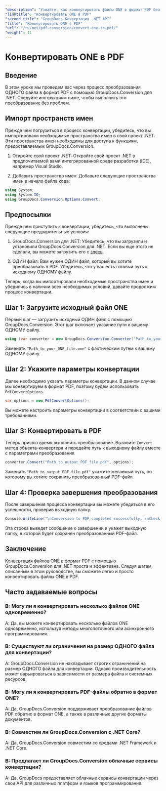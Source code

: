 ```yaml
---
"description": "Узнайте, как конвертировать файлы ONE в формат PDF без усилий с помощью GroupDocs.Conversion для .NET. Следуйте нашему пошаговому руководству."
"linktitle": "Конвертировать ONE в PDF"
"second_title": "GroupDocs.Конвертация .NET API"
"title": "Конвертировать ONE в PDF"
"url": "/ru/net/pdf-conversion/convert-one-to-pdf/"
"weight": 11
---
```


# Конвертировать ONE в PDF

## Введение

В этом уроке мы проведем вас через процесс преобразования ОДНОГО файла в формат PDF с помощью GroupDocs.Conversion для .NET. Следуйте инструкциям ниже, чтобы выполнить это преобразование без проблем.

## Импорт пространств имен

Прежде чем погрузиться в процесс конвертации, убедитесь, что вы импортировали необходимые пространства имен в свой проект .NET. Эти пространства имен необходимы для доступа к функциям, предоставляемым GroupDocs.Conversion.

1. Откройте свой проект .NET: Откройте свой проект .NET в предпочитаемой вами интегрированной среде разработки (IDE), например Visual Studio.

2. Добавить пространство имен: Добавьте следующие пространства имен в начало файла кода:

```csharp
using System;
using System.IO;
using GroupDocs.Conversion.Options.Convert;
```

## Предпосылки

Прежде чем приступить к конвертации, убедитесь, что выполнены следующие предварительные условия:

1. GroupDocs.Conversion для .NET: Убедитесь, что вы загрузили и установили GroupDocs.Conversion для .NET. Если вы еще этого не сделали, вы можете загрузить его с [здесь](https://releases.groupdocs.com/conversion/net/).

2. ОДИН файл: Вам нужен ОДИН файл, который вы хотите преобразовать в PDF. Убедитесь, что у вас есть готовый путь к исходному ОДНОМУ файлу.

Теперь, когда вы импортировали необходимые пространства имен и убедились в наличии всех необходимых условий, давайте продолжим процесс конвертации.

## Шаг 1: Загрузите исходный файл ONE

Первый шаг — загрузить исходный ОДИН файл с помощью GroupDocs.Conversion. Этот шаг включает указание пути к вашему ОДНОМУ файлу.

```csharp
using (var converter = new GroupDocs.Conversion.Converter("Path_to_your_ONE_file.one"))
```

Заменять `"Path_to_your_ONE_file.one"` с фактическим путем к вашему ОДНОМУ файлу.

## Шаг 2: Укажите параметры конвертации

Далее необходимо указать параметры конвертации. В данном случае мы конвертируем в формат PDF, поэтому будем использовать `PdfConvertOptions`.

```csharp
var options = new PdfConvertOptions();
```

Вы можете настроить параметры конвертации в соответствии с вашими требованиями.

## Шаг 3: Конвертировать в PDF

Теперь пришло время выполнить преобразование. Вызовите `Convert` метод объекта-конвертера и передайте путь к выходному файлу вместе с параметрами преобразования.

```csharp
converter.Convert("Path_to_output_PDF_file.pdf", options);
```

Заменять `"Path_to_output_PDF_file.pdf"` укажите желаемый путь, по которому вы хотите сохранить преобразованный PDF-файл.

## Шаг 4: Проверка завершения преобразования

После завершения процесса конвертации вы можете убедиться в его успешности, проверив выходную папку.

```csharp
Console.WriteLine("\nConversion to PDF completed successfully. \nCheck output in {0}", outputFolder);
```

Эта строка выведет сообщение о завершении и укажет выходную папку, в которой будет сохранен преобразованный PDF-файл.

## Заключение

Конвертация файлов ONE в формат PDF с помощью GroupDocs.Conversion для .NET проста и эффективна. Следуя шагам, описанным в этом руководстве, вы сможете легко и просто конвертировать файлы ONE в PDF.

## Часто задаваемые вопросы

### В: Могу ли я конвертировать несколько файлов ONE одновременно?

A: Да, вы можете конвертировать несколько файлов ONE одновременно, используя методы многопоточного или асинхронного программирования.

### В: Существуют ли ограничения на размер ОДНОГО файла для конвертации?

A: GroupDocs.Conversion не накладывает строгих ограничений на размер ОДНОГО файла для конвертации. Однако производительность может варьироваться в зависимости от размера файла и системных ресурсов.

### В: Могу ли я конвертировать PDF-файлы обратно в формат ONE?

A: Да, GroupDocs.Conversion поддерживает преобразование файлов PDF обратно в формат ONE, а также в различные другие форматы документов.

### В: Совместим ли GroupDocs.Conversion с .NET Core?

A: Да, GroupDocs.Conversion совместим со средами .NET Framework и .NET Core.

### В: Предлагает ли GroupDocs.Conversion облачные сервисы конвертации?

A: Да, GroupDocs предоставляет облачные сервисы конвертации через свои API для различных платформ и языков программирования.